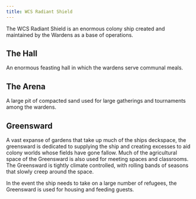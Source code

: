 ```yaml
---
title: WCS Radiant Shield
---
```


The WCS Radiant Shield is an enormous colony ship created and maintained by the Wardens as a base of operations.

## The Hall

An enormous feasting hall in which the wardens serve communal meals.

## The Arena

A large pit of compacted sand used for large gatherings and tournaments among the wardens.

## Greensward

A vast expanse of gardens that take up much of the ships deckspace, the greensward is dedicated to supplying the ship and creating excesses to aid colony worlds whose fields have gone fallow. Much of the agricultural space of the Greensward is also used for meeting spaces and classrooms. The Greensward is tightly climate controlled, with rolling bands of seasons that slowly creep around the space.

In the event the ship needs to take on a large number of refugees, the Greensward is used for housing and feeding guests.
